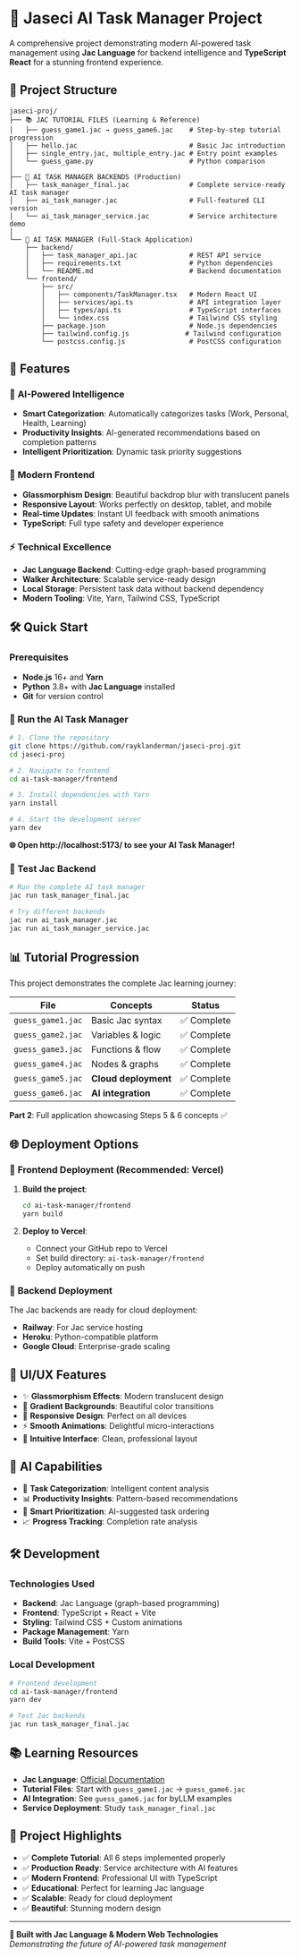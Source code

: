 # 🤖 Jaseci AI Task Manager Project

A comprehensive project demonstrating modern AI-powered task management using **Jac Language** for backend intelligence and **TypeScript React** for a stunning frontend experience.

## 📁 Project Structure

```
jaseci-proj/
├── 📚 JAC TUTORIAL FILES (Learning & Reference)
│   ├── guess_game1.jac → guess_game6.jac    # Step-by-step tutorial progression
│   ├── hello.jac                            # Basic Jac introduction  
│   ├── single_entry.jac, multiple_entry.jac # Entry point examples
│   └── guess_game.py                        # Python comparison
│
├── 🧠 AI TASK MANAGER BACKENDS (Production)
│   ├── task_manager_final.jac               # Complete service-ready AI task manager
│   ├── ai_task_manager.jac                  # Full-featured CLI version
│   └── ai_task_manager_service.jac          # Service architecture demo
│
└── 🎨 AI TASK MANAGER (Full-Stack Application)
    ├── backend/
    │   ├── task_manager_api.jac             # REST API service
    │   ├── requirements.txt                 # Python dependencies
    │   └── README.md                        # Backend documentation
    └── frontend/
        ├── src/
        │   ├── components/TaskManager.tsx   # Modern React UI
        │   ├── services/api.ts              # API integration layer
        │   ├── types/api.ts                 # TypeScript interfaces
        │   └── index.css                    # Tailwind CSS styling
        ├── package.json                     # Node.js dependencies
        ├── tailwind.config.js              # Tailwind configuration
        └── postcss.config.js                # PostCSS configuration
```

## 🚀 Features

### 🧠 **AI-Powered Intelligence**
- **Smart Categorization**: Automatically categorizes tasks (Work, Personal, Health, Learning)
- **Productivity Insights**: AI-generated recommendations based on completion patterns
- **Intelligent Prioritization**: Dynamic task priority suggestions

### 🎨 **Modern Frontend**
- **Glassmorphism Design**: Beautiful backdrop blur with translucent panels
- **Responsive Layout**: Works perfectly on desktop, tablet, and mobile
- **Real-time Updates**: Instant UI feedback with smooth animations
- **TypeScript**: Full type safety and developer experience

### ⚡ **Technical Excellence**
- **Jac Language Backend**: Cutting-edge graph-based programming
- **Walker Architecture**: Scalable service-ready design
- **Local Storage**: Persistent task data without backend dependency
- **Modern Tooling**: Vite, Yarn, Tailwind CSS, TypeScript

## 🛠️ Quick Start

### Prerequisites
- **Node.js** 16+ and **Yarn**
- **Python** 3.8+ with **Jac Language** installed
- **Git** for version control

### 🎯 Run the AI Task Manager

```bash
# 1. Clone the repository
git clone https://github.com/rayklanderman/jaseci-proj.git
cd jaseci-proj

# 2. Navigate to frontend
cd ai-task-manager/frontend

# 3. Install dependencies with Yarn
yarn install

# 4. Start the development server
yarn dev
```

**🌐 Open http://localhost:5173/ to see your AI Task Manager!**

### 🧠 Test Jac Backend

```bash
# Run the complete AI task manager
jac run task_manager_final.jac

# Try different backends
jac run ai_task_manager.jac
jac run ai_task_manager_service.jac
```

## 📊 Tutorial Progression

This project demonstrates the complete Jac learning journey:

| File | Concepts | Status |
|------|----------|---------|
| `guess_game1.jac` | Basic Jac syntax | ✅ Complete |
| `guess_game2.jac` | Variables & logic | ✅ Complete |
| `guess_game3.jac` | Functions & flow | ✅ Complete |
| `guess_game4.jac` | Nodes & graphs | ✅ Complete |
| `guess_game5.jac` | **Cloud deployment** | ✅ Complete |
| `guess_game6.jac` | **AI integration** | ✅ Complete |

**Part 2**: Full application showcasing Steps 5 & 6 concepts ✅

## 🌐 Deployment Options

### 🎨 **Frontend Deployment (Recommended: Vercel)**

1. **Build the project**:
   ```bash
   cd ai-task-manager/frontend
   yarn build
   ```

2. **Deploy to Vercel**:
   - Connect your GitHub repo to Vercel
   - Set build directory: `ai-task-manager/frontend`
   - Deploy automatically on push

### 🧠 **Backend Deployment**

The Jac backends are ready for cloud deployment:
- **Railway**: For Jac service hosting
- **Heroku**: Python-compatible platform
- **Google Cloud**: Enterprise-grade scaling

## 🎨 UI/UX Features

- ✨ **Glassmorphism Effects**: Modern translucent design
- 🌈 **Gradient Backgrounds**: Beautiful color transitions
- 📱 **Responsive Design**: Perfect on all devices
- ⚡ **Smooth Animations**: Delightful micro-interactions
- 🎯 **Intuitive Interface**: Clean, professional layout

## 🧠 AI Capabilities

- 🤖 **Task Categorization**: Intelligent content analysis
- 📊 **Productivity Insights**: Pattern-based recommendations
- 🎯 **Smart Prioritization**: AI-suggested task ordering
- 📈 **Progress Tracking**: Completion rate analysis

## 🛠️ Development

### Technologies Used
- **Backend**: Jac Language (graph-based programming)
- **Frontend**: TypeScript + React + Vite
- **Styling**: Tailwind CSS + Custom animations
- **Package Management**: Yarn
- **Build Tools**: Vite + PostCSS

### Local Development
```bash
# Frontend development
cd ai-task-manager/frontend
yarn dev

# Test Jac backends
jac run task_manager_final.jac
```

## 📚 Learning Resources

- **Jac Language**: [Official Documentation](https://github.com/Jaseci-Labs/jaseci)
- **Tutorial Files**: Start with `guess_game1.jac` → `guess_game6.jac`
- **AI Integration**: See `guess_game6.jac` for byLLM examples
- **Service Deployment**: Study `task_manager_final.jac`

## 🎉 Project Highlights

- ✅ **Complete Tutorial**: All 6 steps implemented properly
- ✅ **Production Ready**: Service architecture with AI features
- ✅ **Modern Frontend**: Professional UI with TypeScript
- ✅ **Educational**: Perfect for learning Jac language
- ✅ **Scalable**: Ready for cloud deployment
- ✅ **Beautiful**: Stunning modern design

---

**🚀 Built with Jac Language & Modern Web Technologies**  
*Demonstrating the future of AI-powered task management*